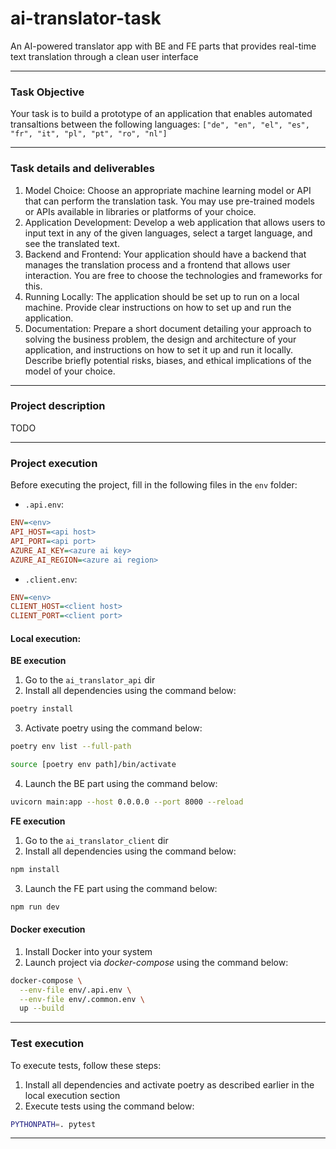 # ai-translator-task
An AI-powered translator app with BE and FE parts that provides real-time text translation through a clean user interface
- - -
### Task Objective
Your task is to build a prototype of an application that enables automated transaltions between the following languages: `["de", "en", "el", "es", "fr", "it", "pl", "pt", "ro", "nl"]`
- - -
### Task details and deliverables
1. Model Choice: Choose an appropriate machine learning model or API that can perform the translation task. You may use pre-trained models or APIs available in libraries or platforms of your choice.
2. Application Development: Develop a web application that allows users to input text in any of the given languages, select a target language, and see the translated text.
3. Backend and Frontend: Your application should have a backend that manages the translation process and a frontend that allows user interaction. You are free to choose the technologies and frameworks for this.
4. Running Locally: The application should be set up to run on a local machine. Provide clear instructions on how to set up and run the application.
5. Documentation: Prepare a short document detailing your approach to solving the business problem, the design and architecture of your application, and instructions on how to set it up and run it locally. Describe briefly potential risks, biases, and ethical implications of the model of your choice.
- - -
### Project description
TODO
- - -
### Project execution
Before executing the project, fill in the following files in the `env` folder:
- `.api.env`:
```ini
ENV=<env>
API_HOST=<api host>
API_PORT=<api port>
AZURE_AI_KEY=<azure ai key>
AZURE_AI_REGION=<azure ai region>
```
- `.client.env`:
```ini
ENV=<env>
CLIENT_HOST=<client host>
CLIENT_PORT=<client port>
```
#### Local execution:
__BE execution__
1. Go to the `ai_translator_api` dir
2. Install all dependencies using the command below:
```bash
poetry install
```
3. Activate poetry using the command below:
```bash
poetry env list --full-path
```
```bash
source [poetry env path]/bin/activate
```
4. Launch the BE part using the command below:
```bash
uvicorn main:app --host 0.0.0.0 --port 8000 --reload
```

__FE execution__
1. Go to the `ai_translator_client` dir
2. Install all dependencies using the command below:
```bash
npm install
```
3. Launch the FE part using the command below:
```bash
npm run dev
```

#### Docker execution
1. Install Docker into your system
2. Launch project via _docker-compose_ using the command below:
```bash
docker-compose \
  --env-file env/.api.env \
  --env-file env/.common.env \
  up --build
```
- - -
### Test execution
To execute tests, follow these steps:
1. Install all dependencies and activate poetry as described earlier in the local execution section
2. Execute tests using the command below:
```bash
PYTHONPATH=. pytest
```
- - -

